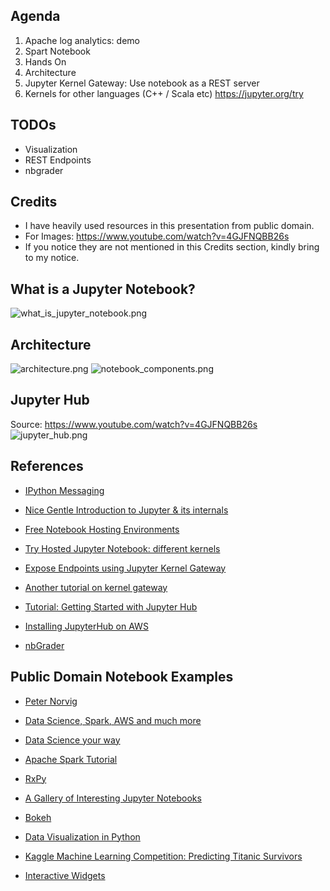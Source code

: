 ## Agenda ##
1. Apache log analytics: demo
2. Spart Notebook
3. Hands On
4. Architecture
5. Jupyter Kernel Gateway: Use notebook as a REST server
6. Kernels for other languages (C++ / Scala etc)
   https://jupyter.org/try


## TODOs ##
- Visualization
- REST Endpoints
- nbgrader

## Credits ##
- I have heavily used resources in this presentation from public domain.
- For Images:  https://www.youtube.com/watch?v=4GJFNQBB26s
- If you notice they are not mentioned in this Credits section, kindly bring to my notice.


## What is a Jupyter Notebook? ##
![what_is_jupyter_notebook.png](https://github.com/manojphatak/JupyterBootcamp/blob/master/Images/what_is_jupyter_notebook.png)


## Architecture ##
![architecture.png](https://github.com/manojphatak/JupyterBootcamp/blob/master/Images/architecture_1.png)
![notebook_components.png](https://github.com/manojphatak/JupyterBootcamp/blob/master/Images/architecture_2.png)


## Jupyter Hub ##
Source: https://www.youtube.com/watch?v=4GJFNQBB26s
![jupyter_hub.png](https://github.com/manojphatak/JupyterBootcamp/blob/master/Images/jupyter_hub.png)


## References ##
* [IPython Messaging](http://ipython.org/ipython-doc/stable/development/how_ipython_works.html)
* [Nice Gentle Introduction to Jupyter & its internals](https://blog.nteract.io/nteract-building-on-top-of-jupyter-9cfbccdd4c1d)

* [Free Notebook Hosting Environments](https://blog.ouseful.info/2019/01/04/more-than-ten-free-hosted-jupyter-notebook-environments-you-can-try-right-now/)
* [Try Hosted Jupyter Notebook: different kernels](https://jupyter.org/try)

* [Expose Endpoints using Jupyter Kernel Gateway](https://towardsdatascience.com/expose-endpoints-using-jupyter-kernel-gateway-e55951b0f5ad)
* [Another tutorial on kernel gateway](https://blog.ouseful.info/2017/09/06/building-a-json-api-using-jupyer-notebooks-in-under-5-minutes/)

* [Tutorial: Getting Started with Jupyter Hub](https://jupyterhub-tutorial.readthedocs.io/en/latest/)
* [Installing JupyterHub on AWS](https://the-littlest-jupyterhub.readthedocs.io/en/latest/install/amazon.html)
* [nbGrader](https://github.com/jupyter/nbgrader)


## Public Domain Notebook Examples ##
* [Peter Norvig](http://norvig.com/ipython/README.html)
* [Data Science, Spark, AWS and much more](https://github.com/donnemartin/data-science-ipython-notebooks)
* [Data Science your way](https://github.com/jadianes/data-science-your-way)
* [Apache Spark Tutorial](https://github.com/jadianes/spark-py-notebooks)
* [RxPy](https://github.com/ReactiveX/RxPY/blob/master/notebooks/Getting%20Started.ipynb)
* [A Gallery of Interesting Jupyter Notebooks](https://github.com/jupyter/jupyter/wiki/A-gallery-of-interesting-Jupyter-Notebooks)

* [Bokeh](https://github.com/chris1610/pbpython/tree/master/notebooks)
* [Data Visualization in Python](https://anaconda.org/ijstokes/pythondataviz-ipynb/notebook)

* [Kaggle Machine Learning Competition: Predicting Titanic Survivors](https://nbviewer.jupyter.org/github/donnemartin/data-science-ipython-notebooks/blob/master/kaggle/titanic.ipynb)

* [Interactive Widgets](https://github.com/jupyter-widgets/ipywidgets/blob/master/docs/source/examples/Index.ipynb)
